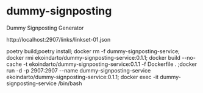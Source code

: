 # dummy-signposting
Dummy Signposting Generator

http://localhost:2907/links/linkset-01.json

poetry build;poetry install; docker rm -f dummy-signposting-service; docker rmi ekoindarto/dummy-signposting-service:0.1.1; docker build --no-cache -t ekoindarto/dummy-signposting-service:0.1.1 -f Dockerfile . ;docker run -d -p 2907:2907 --name dummy-signposting-service ekoindarto/dummy-signposting-service:0.1.1; docker exec -it dummy-signposting-service /bin/bash 

